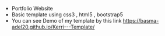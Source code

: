- Portfolio Website
- Basic template using css3 , html5 , bootstrap5
- You can see Demo of my template by this link
  https://basma-adel20.github.io/Kerri---Template/
